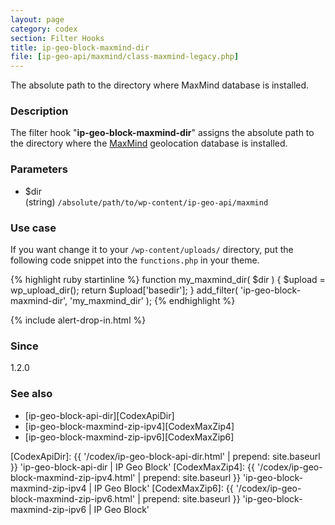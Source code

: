 ```yaml
---
layout: page
category: codex
section: Filter Hooks
title: ip-geo-block-maxmind-dir
file: [ip-geo-api/maxmind/class-maxmind-legacy.php]
---
```


The absolute path to the directory where MaxMind database is installed.

<!--more-->

### Description ###

The filter hook "**ip-geo-block-maxmind-dir**" assigns the absolute path to 
the directory where the [MaxMind][MaxMind] geolocation database is installed.

### Parameters ###

- $dir  
  (string) `/absolute/path/to/wp-content/ip-geo-api/maxmind`

### Use case ###

If you want change it to your `/wp-content/uploads/` directory, put the 
following code snippet into the `functions.php` in your theme.

{% highlight ruby startinline %}
function my_maxmind_dir( $dir ) {
    $upload = wp_upload_dir();
    return $upload['basedir'];
}
add_filter( 'ip-geo-block-maxmind-dir', 'my_maxmind_dir' );
{% endhighlight %}

{% include alert-drop-in.html %}

### Since ###

1.2.0

### See also ###

- [ip-geo-block-api-dir][CodexApiDir]
- [ip-geo-block-maxmind-zip-ipv4][CodexMaxZip4]
- [ip-geo-block-maxmind-zip-ipv6][CodexMaxZip6]

[IP-Geo-Block]: https://wordpress.org/plugins/ip-geo-block/ "WordPress › IP Geo Block « WordPress Plugins"
[MaxMind]:      https://www.maxmind.com/ "IP Geolocation and Online Fraud Prevention | MaxMind"
[CodexApiDir]:  {{ '/codex/ip-geo-block-api-dir.html'          | prepend: site.baseurl }} 'ip-geo-block-api-dir | IP Geo Block'
[CodexMaxZip4]: {{ '/codex/ip-geo-block-maxmind-zip-ipv4.html' | prepend: site.baseurl }} 'ip-geo-block-maxmind-zip-ipv4 | IP Geo Block'
[CodexMaxZip6]: {{ '/codex/ip-geo-block-maxmind-zip-ipv6.html' | prepend: site.baseurl }} 'ip-geo-block-maxmind-zip-ipv6 | IP Geo Block'
